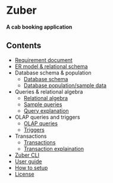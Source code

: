 # Zuber
**A cab booking application**
## Contents
- [Requirement document](https://github.com/Hyouteki/Zuber/blob/main/requirement-document.md)
- [ER model & relational schema](https://miro.com/app/board/uXjVPr03MU0=/?share_link_id=806622025749)
- Database schema & population
  - [Database schema](https://github.com/Hyouteki/Zuber/blob/main/zuber-schema.sql)
  - [Database population/sample data](https://github.com/Hyouteki/Zuber/blob/main/zuber-data.sql)
- Queries & relational algebra
  - [Relational algebra](https://github.com/Hyouteki/Zuber/blob/main/relational-algebra.md)
  - [Sample queries](https://github.com/Hyouteki/Zuber/blob/main/zuber-queries.sql)
  - [Query explanation](https://github.com/Hyouteki/Zuber/blob/main/query-explaination.md)
- OLAP queries and triggers
  - [OLAP queries](https://github.com/Hyouteki/Zuber/blob/main/zuber-olap.sql)  
  - [Triggers](https://github.com/Hyouteki/Zuber/blob/main/zuber-triggers.sql)
- Transactions
  - [Transactions](https://github.com/Hyouteki/Zuber/blob/main/zuber-transactions.sql)
  - [Transaction explaination](https://github.com/Hyouteki/Zuber/blob/main/transaction-explaination.md)
- [Zuber CLI](https://github.com/Hyouteki/Zuber/tree/main/CLI)
- [User guide](https://github.com/Hyouteki/Zuber/blob/main/user-guide.md)
- [How to setup](https://github.com/Hyouteki/Zuber/blob/main/how-to-setup.md)
- [License](https://github.com/Hyouteki/Zuber/blob/main/LICENSE)
